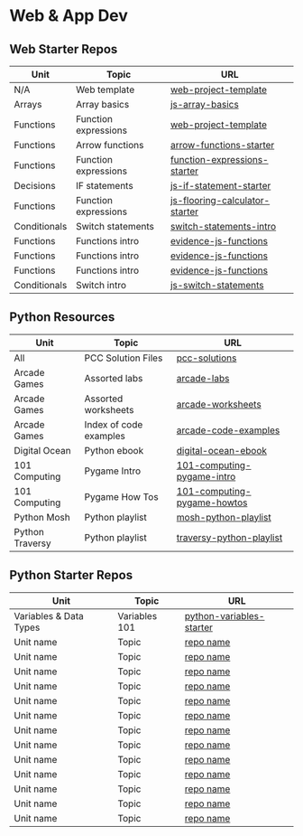 # Web & App Dev

## Web Starter Repos

| Unit 	         | Topic 	                   | URL 	                                                                                          |
|------	         |-------	                   |----------	                                                                                    |
| N/A   	       | Web template              | [web-project-template](https://github.com/bengal865/web-project-templates)  	                  |
| Arrays  	     | Array basics              | [js-array-basics](https://github.com/bengal865/array-basics)  	                                |
| Functions      | Function expressions      | [web-project-template](https://github.com/bengal865/web-project-templates)  	                  |
| Functions      | Arrow functions           | [arrow-functions-starter](https://github.com/bengal865/arrow-functions-starter)	              |
| Functions      | Function expressions      | [function-expressions-starter](https://github.com/bengal865/function-expressions-starter)      |
| Decisions      | IF statements             | [js-if-statement-starter](https://github.com/bengal865/js-if-statement-starter) 	              |
| Functions      | Function expressions      | [js-flooring-calculator-starter](https://github.com/bengal865/flooring-calculator-start)  	    |
| Conditionals   | Switch statements         | [switch-statements-intro](https://github.com/bengal865/switch-statement-js-starter)      	    |
| Functions      | Functions intro           |  [evidence-js-functions](https://github.com/bengal865/evidence-js-functions-starter)      	    |
| Functions      | Functions intro           |  [evidence-js-functions](https://github.com/bengal865/evidence-js-functions-starter)      	    |
| Functions      | Functions intro           |  [evidence-js-functions](https://github.com/bengal865/evidence-js-functions-starter)      	    |
| Conditionals   | Switch intro              |  [js-switch-statements](https://github.com/bengal865/switch-statement-js-starter)      	      |



## Python Resources
| Unit 	         | Topic 	                   | URL 	                                                                                                                 |
|------	         |-------	                   |----------	                                                                                                           |
| All   	       | PCC Solution Files        | [pcc-solutions](https://github.com/ehmatthes/pcc_2e/)  	                                                             |
| Arcade Games   | Assorted labs             | [arcade-labs](http://programarcadegames.com/index.php?chapter=labs)  	                                               |
| Arcade Games   | Assorted worksheets       | [arcade-worksheets](http://programarcadegames.com/index.php?chapter=sample_worksheets)                                |
| Arcade Games   | Index of code examples    | [arcade-code-examples](http://programarcadegames.com/index.php?chapter=example_code)                                  |
| Digital Ocean  | Python ebook              | [digital-ocean-ebook](https://www.digitalocean.com/community/books/digitalocean-ebook-how-to-code-in-python)          |
| 101 Computing  | Pygame Intro              | [101-computing-pygame-intro](https://www.101computing.net/getting-started-with-pygame/)                               |
| 101 Computing  | Pygame How Tos            | [101-computing-pygame-howtos](https://www.101computing.net/pygame-how-tos/)                                           |
| Python Mosh    | Python playlist           | [mosh-python-playlist](https://www.youtube.com/watch?v=_uQrJ0TkZlc)                                                   |
| Python Traversy | Python playlist          | [traversy-python-playlist](https://youtu.be/JJmcL1N2KQs?feature=shared)                                               |




## Python Starter Repos

| Unit 	                                     | Topic 	                   | URL 	                                                                                          |
|------	                                     |-------	                   |----------	                                                                                    |
| Variables & Data Types  	                 | Variables 101             | [python-variables-starter](https://github.com/bengal865/python-variables-starter)   	          |
| Unit name               	                 | Topic                     | [repo name](https://www.example.com)   	                                                      |
| Unit name               	                 | Topic                     | [repo name](https://www.example.com)   	                                                      |
| Unit name               	                 | Topic                     | [repo name](https://www.example.com)   	                                                      |
| Unit name               	                 | Topic                     | [repo name](https://www.example.com)   	                                                      |
| Unit name               	                 | Topic                     | [repo name](https://www.example.com)   	                                                      |
| Unit name               	                 | Topic                     | [repo name](https://www.example.com)   	                                                      |
| Unit name               	                 | Topic                     | [repo name](https://www.example.com)   	                                                      |
| Unit name               	                 | Topic                     | [repo name](https://www.example.com)   	                                                      |
| Unit name               	                 | Topic                     | [repo name](https://www.example.com)   	                                                      |
| Unit name               	                 | Topic                     | [repo name](https://www.example.com)   	                                                      |
| Unit name               	                 | Topic                     | [repo name](https://www.example.com)   	                                                      |
| Unit name               	                 | Topic                     | [repo name](https://www.example.com)   	                                                      |
| Unit name               	                 | Topic                     | [repo name](https://www.example.com)   	                                                      |







